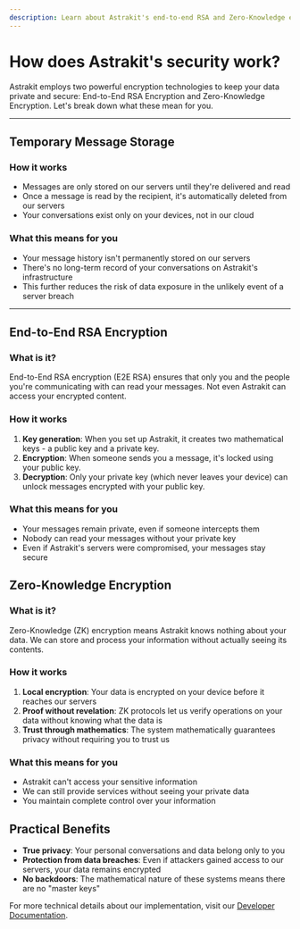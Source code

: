 ```yaml
---
description: Learn about Astrakit's end-to-end RSA and Zero-Knowledge encryption technologies that protect your privacy.
---
```

# How does Astrakit's security work?

Astrakit employs two powerful encryption technologies to keep your data private and secure: End-to-End RSA Encryption and Zero-Knowledge Encryption. Let's break down what these mean for you.

---

## Temporary Message Storage

### How it works
- Messages are only stored on our servers until they're delivered and read
- Once a message is read by the recipient, it's automatically deleted from our servers
- Your conversations exist only on your devices, not in our cloud

### What this means for you
- Your message history isn't permanently stored on our servers
- There's no long-term record of your conversations on Astrakit's infrastructure
- This further reduces the risk of data exposure in the unlikely event of a server breach

---

## End-to-End RSA Encryption

### What is it?
End-to-End RSA encryption (E2E RSA) ensures that only you and the people you're communicating with can read your messages. Not even Astrakit can access your encrypted content.

### How it works
1. **Key generation**: When you set up Astrakit, it creates two mathematical keys - a public key and a private key.
2. **Encryption**: When someone sends you a message, it's locked using your public key.
3. **Decryption**: Only your private key (which never leaves your device) can unlock messages encrypted with your public key.

### What this means for you
- Your messages remain private, even if someone intercepts them
- Nobody can read your messages without your private key
- Even if Astrakit's servers were compromised, your messages stay secure

## Zero-Knowledge Encryption

### What is it?
Zero-Knowledge (ZK) encryption means Astrakit knows nothing about your data. We can store and process your information without actually seeing its contents.

### How it works
1. **Local encryption**: Your data is encrypted on your device before it reaches our servers
2. **Proof without revelation**: ZK protocols let us verify operations on your data without knowing what the data is
3. **Trust through mathematics**: The system mathematically guarantees privacy without requiring you to trust us

### What this means for you
- Astrakit can't access your sensitive information
- We can still provide services without seeing your private data
- You maintain complete control over your information

## Practical Benefits

- **True privacy**: Your personal conversations and data belong only to you
- **Protection from data breaches**: Even if attackers gained access to our servers, your data remains encrypted
- **No backdoors**: The mathematical nature of these systems means there are no "master keys"

For more technical details about our implementation, visit our [Developer Documentation](https://astrakit.cc/security).